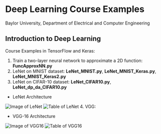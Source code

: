 # Deep Learning Course Examples
Baylor University, Department of Electrical and Computer Engineering

## Introduction to Deep Learning

Course Examples in TensorFlow and Keras:

1. Train a two-layer neural network to approximate a 2D function: **FuncApproxNN.py**
2. LeNet on MNIST dataset: **LeNet_MNIST.py**, **LeNet_MNIST_Keras.py**, **LeNet_MNIST_Keras2.py**
3. LeNet on CIFAR-10 dataset: **LeNet_CIFAR10.py**, **LeNet_dp_da_CIFAR10.py**

* LeNet Architecture

![Image of LeNet](https://github.com/ProfessorDong/Deep-Learning-Course-Examples/blob/master/figures/lenet.svg)
![Table of LeNet](https://github.com/ProfessorDong/Deep-Learning-Course-Examples/blob/master/figures/LeNEt_Summary_Table.jpg)
4. VGG: 

* VGG-16 Architecture

![Image of VGG16](https://github.com/ProfessorDong/Deep-Learning-Course-Examples/blob/master/figures/imagenet_vgg16.png)
![Table of VGG16](https://github.com/ProfessorDong/Deep-Learning-Course-Examples/blob/master/figures/VGG.png)
